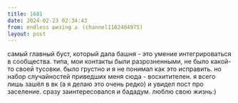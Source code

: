 ```yaml
---
title: 1681
date: 2024-02-23 02:34:43
from: endless шизing ⍼ (channel1162404975)
layout: post
---
```


самый главный буст, который дала башня - это умение интегрироваться в сообщества. типа, мои контакты были разрозненными, не было какой-то своей тусовки. было грустно и я не понимал как это исправить.
но набор случайностей приведших меня сюда - восхитителен. я всего лишь зашёл в вк (а я делаю это очень редко) и увидел пост про заселение. сразу заинтересовался и бададум. люблю свою жизнь:)
